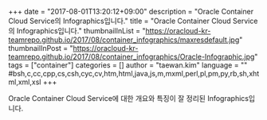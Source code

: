 +++
date = "2017-08-01T13:20:12+09:00"
description = "Oracle Container Cloud Service의 Infographics입니다."
title = "Oracle Container Cloud Service의 Infographics입니다."
thumbnailInList = "https://oracloud-kr-teamrepo.github.io/2017/08/container_infographics/maxresdefault.jpg"
thumbnailInPost = "https://oracloud-kr-teamrepo.github.io/2017/08/container_infographics/Oracle-Infographic.jpg"
tags = ["container"]
categories = []
author = "taewan.kim"
language = ""  #bsh,c,cc,cpp,cs,csh,cyc,cv,htm,html,java,js,m,mxml,perl,pl,pm,py,rb,sh,xhtml,xml,xsl
+++

Oracle Container Cloud Service에 대한 개요와 특징이 잘 정리된 Infographics입니다.
